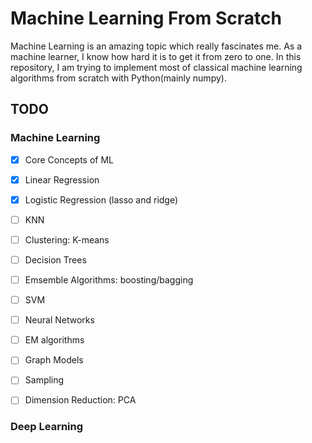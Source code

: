 # Machine Learning From Scratch
Machine Learning is an amazing topic which really fascinates me. As a machine learner, I know how hard it is to get it from zero to one. In this repository, I am trying to implement most of classical machine learning algorithms from scratch with Python(mainly numpy). 

## TODO

### Machine Learning

- [x] Core Concepts of ML

- [x] Linear Regression

- [x] Logistic Regression (lasso and ridge)

- [ ] KNN

- [ ] Clustering: K-means

- [ ] Decision Trees

- [ ] Emsemble Algorithms: boosting/bagging

- [ ] SVM

- [ ] Neural Networks

- [ ] EM algorithms

- [ ] Graph Models

- [ ] Sampling

- [ ] Dimension Reduction: PCA


### Deep Learning


